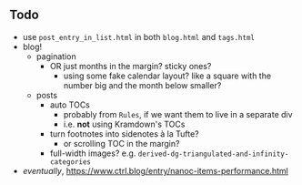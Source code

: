 ## Todo

- use `post_entry_in_list.html` in both `blog.html` and `tags.html`
- blog!
    + pagination
        * OR just months in the margin? sticky ones?
            - using some fake calendar layout? like a square with the number big and the month below smaller?
    + posts
        * auto TOCs
            - probably from `Rules`, if we want them to live in a separate div
            - i.e. **not** using Kramdown's TOCs
        * turn footnotes into sidenotes à la Tufte?
            - or scrolling TOC in the margin?
        * full-width images? e.g. `derived-dg-triangulated-and-infinity-categories`
- _eventually_, https://www.ctrl.blog/entry/nanoc-items-performance.html
